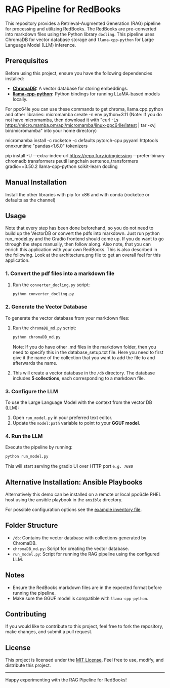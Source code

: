 # RAG Pipeline for RedBooks

This repository provides a Retrieval-Augmented Generation (RAG) pipeline for processing and utilizing RedBooks. The RedBooks are pre-converted into markdown files using the Python library `docling`. This pipeline uses ChromaDB for vector database storage and `llama-cpp-python` for Large Language Model (LLM) inference.

## Prerequisites

Before using this project, ensure you have the following dependencies installed:

- **[ChromaDB](https://github.com/chroma-core/chroma):** A vector database for storing embeddings.
- **[llama-cpp-python](https://github.com/abetlen/llama-cpp-python):** Python bindings for running LLaMA-based models locally.

For ppc64le you can use these commands to get chroma, llama.cpp.python and other libraries:
micromamba create -n env python=3.11 (Note: If you do not have micromamba, then download it with "curl -Ls https://micro.mamba.pm/api/micromamba/linux-ppc64le/latest | tar -xvj bin/micromamba" into your home directory)

micromamba install -c rocketce -c defaults pytorch-cpu pyyaml httptools onnxruntime "pandas<1.6.0" tokenizers

pip install -U --extra-index-url https://repo.fury.io/mgiessing --prefer-binary chromadb transformers psutil langchain sentence_transformers gradio==3.50.2 llama-cpp-python scikit-learn docling




## Manual Installation

Install the other libraries with pip for x86 and with conda (rocketce or defaults as the channel)

## Usage

Note that every step has been done beforehand, so you do not need to build up the VectorDB or convert the pdfs into markdown. Just run python run_model.py and the Gradio frontend should come up. If you do want to go through the steps manually, then follow along. Also note, that you can enrich this application with your own RedBooks. This is also described in the following. Look at the architecture.png file to get an overall feel for this application.

### 1. Convert the pdf files into a markdown file

1. Run the `converter_docling.py` script:
   ```bash
   python converter_docling.py
   ```

### 2. Generate the Vector Database

To generate the vector database from your markdown files:

1. Run the `chromaDB_md.py` script:
   ```bash
   python chromaDB_md.py
   ```

   Note: If you do have other .md files in the markdown folder, then you need to specify this in the database_setup.txt file. Here you need to first give it the name of the collection that you want to add the file to and afterwards the name.
2. This will create a vector database in the `/db` directory. The database includes **5 collections**, each corresponding to a markdown file.

### 3. Configure the LLM

To use the Large Language Model with the context from the vector DB (LLM):

1. Open `run_model.py` in your preferred text editor.
2. Update the `model:path` variable to point to your **GGUF model**.

### 4. Run the LLM

Execute the pipeline by running:
```bash
python run_model.py
```

This will start serving the gradio UI over HTTP port `e.g. 7680` 

## Alternative Installation: Ansible Playbooks

Alternatively this demo can be installed on a remote or local ppc64le RHEL host using the ansible playbook in the `ansible` directory.

For possible configuration options see the [example inventory file](ansible/example-inventory.yml).

## Folder Structure

- `/db`: Contains the vector database with collections generated by ChromaDB.
- `chromaDB_md.py`: Script for creating the vector database.
- `run_model.py`: Script for running the RAG pipeline using the configured LLM.

## Notes

- Ensure the RedBooks markdown files are in the expected format before running the pipeline.
- Make sure the GGUF model is compatible with `llama-cpp-python`.

## Contributing

If you would like to contribute to this project, feel free to fork the repository, make changes, and submit a pull request. 

## License

This project is licensed under the [MIT License](LICENSE). Feel free to use, modify, and distribute this project.

---

Happy experimenting with the RAG Pipeline for RedBooks!

